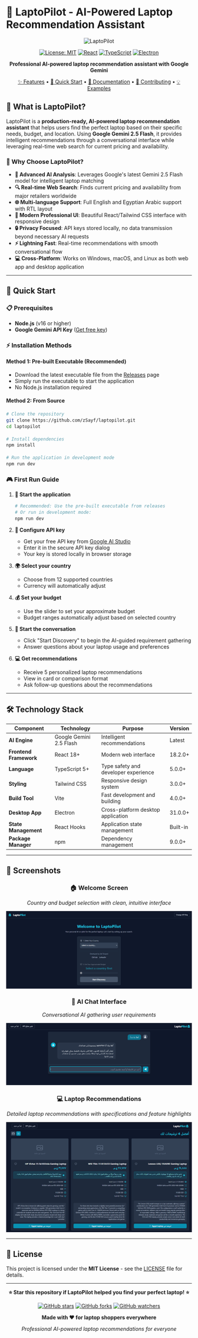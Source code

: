 # 🚀 LaptoPilot - AI-Powered Laptop Recommendation Assistant

<div align="center">

![LaptoPilot](https://img.shields.io/badge/LaptoPilot-v1.0.0-2196F3?style=for-the-badge&logo=react&logoColor=white)

[![License: MIT](https://img.shields.io/badge/License-MIT-yellow.svg?style=flat-square)](https://opensource.org/licenses/MIT)
[![React](https://img.shields.io/badge/React-18+-61DAFB?style=flat-square&logo=react&logoColor=white)](https://reactjs.org/)
[![TypeScript](https://img.shields.io/badge/TypeScript-5+-3178C6?style=flat-square&logo=typescript&logoColor=white)](https://www.typescriptlang.org/)
[![Electron](https://img.shields.io/badge/Electron-31+-47848F?style=flat-square&logo=electron&logoColor=white)](https://www.electronjs.org/)

**Professional AI-powered laptop recommendation assistant with Google Gemini**

[✨ Features](#-features) • [🚀 Quick Start](#-quick-start) • [📖 Documentation](#-documentation) • [🤝 Contributing](#-contributing) • [💡 Examples](#-examples)

</div>

## 🎯 What is LaptoPilot?

LaptoPilot is a **production-ready, AI-powered laptop recommendation assistant** that helps users find the perfect laptop based on their specific needs, budget, and location. Using **Google Gemini 2.5 Flash**, it provides intelligent recommendations through a conversational interface while leveraging real-time web search for current pricing and availability.

### 🌟 Why Choose LaptoPilot?

- **🧠 Advanced AI Analysis**: Leverages Google's latest Gemini 2.5 Flash model for intelligent laptop matching
- **🔍 Real-time Web Search**: Finds current pricing and availability from major retailers worldwide
- **🌐 Multi-language Support**: Full English and Egyptian Arabic support with RTL layout
- **🎨 Modern Professional UI**: Beautiful React/Tailwind CSS interface with responsive design
- **🔒 Privacy Focused**: API keys stored locally, no data transmission beyond necessary AI requests
- **⚡ Lightning Fast**: Real-time recommendations with smooth conversational flow
- **💻 Cross-Platform**: Works on Windows, macOS, and Linux as both web app and desktop application

---

## 🚀 Quick Start

### 📋 Prerequisites

- **Node.js** (v16 or higher)
- **Google Gemini API Key** ([Get free key](https://ai.google.dev/gemini-api))

### ⚡ Installation Methods

#### **Method 1: Pre-built Executable (Recommended)**
- Download the latest executable file from the [Releases](https://github.com/zSayf/laptopilot/releases) page
- Simply run the executable to start the application
- No Node.js installation required

#### **Method 2: From Source**
```bash
# Clone the repository
git clone https://github.com/zSayf/laptopilot.git
cd laptopilot

# Install dependencies
npm install

# Run the application in development mode
npm run dev
```

### 🎮 First Run Guide

1. **🚀 Start the application**
   ```bash
   # Recommended: Use the pre-built executable from releases
   # Or run in development mode:
   npm run dev
   ```

2. **🔑 Configure API key**
   - Get your free API key from [Google AI Studio](https://ai.google.dev/gemini-api)
   - Enter it in the secure API key dialog
   - Your key is stored locally in browser storage

3. **🌍 Select your country**
   - Choose from 12 supported countries
   - Currency will automatically adjust

4. **💰 Set your budget**
   - Use the slider to set your approximate budget
   - Budget ranges automatically adjust based on selected country

5. **🤖 Start the conversation**
   - Click "Start Discovery" to begin the AI-guided requirement gathering
   - Answer questions about your laptop usage and preferences

6. **💻 Get recommendations**
   - Receive 5 personalized laptop recommendations
   - View in card or comparison format
   - Ask follow-up questions about the recommendations

---

## 🛠️ Technology Stack

| Component | Technology | Purpose | Version |
|-----------|------------|---------|---------|
| **AI Engine** | Google Gemini 2.5 Flash | Intelligent recommendations | Latest |
| **Frontend Framework** | React 18+ | Modern web interface | 18.2.0+ |
| **Language** | TypeScript 5+ | Type safety and developer experience | 5.0.0+ |
| **Styling** | Tailwind CSS | Responsive design system | 3.0.0+ |
| **Build Tool** | Vite | Fast development and building | 4.0.0+ |
| **Desktop App** | Electron | Cross-platform desktop application | 31.0.0+ |
| **State Management** | React Hooks | Application state management | Built-in |
| **Package Manager** | npm | Dependency management | 9.0.0+ |

---

## 📸 Screenshots

<div align="center">

### 🏠 Welcome Screen
*Country and budget selection with clean, intuitive interface*

![Welcome Screen](https://github.com/zSayf/LaptoPilot/blob/main/Assests/Home%20Page.png)

### 💬 AI Chat Interface
*Conversational AI gathering user requirements*

![AI Chat Interface](https://github.com/zSayf/LaptoPilot/blob/main/Assests/Ai%20Chat.png)

### 💻 Laptop Recommendations
*Detailed laptop recommendations with specifications and feature highlights*

![Laptop Recommendations](https://github.com/zSayf/LaptoPilot/blob/main/Assests/recommendation.png)

</div>

---

## 📄 License

This project is licensed under the **MIT License** - see the [LICENSE](LICENSE) file for details.

---

<div align="center">

**⭐ Star this repository if LaptoPilot helped you find your perfect laptop! ⭐**

[![GitHub stars](https://img.shields.io/github/stars/zSayf/laptopilot.svg?style=social&label=Star)](https://github.com/zSayf/laptopilot)
[![GitHub forks](https://img.shields.io/github/forks/zSayf/laptopilot.svg?style=social&label=Fork)](https://github.com/zSayf/laptopilot/fork)
[![GitHub watchers](https://img.shields.io/github/watchers/zSayf/laptopilot.svg?style=social&label=Watch)](https://github.com/zSayf/laptopilot/subscription)

**Made with ❤️ for laptop shoppers everywhere**

*Professional AI-powered laptop recommendations for everyone*

</div>
